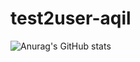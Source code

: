 # test2user-aqil

![Anurag's GitHub stats](https://github-readme-stats.vercel.app/api?username=test2user-aqil&show_icons=true&theme=ocean_dark)
<!--[![Readme Card](https://github-readme-stats.vercel.app/api/pin/?username=test2user-aqil&repo=Design0&theme=synthwave)](https://github.com/test2user-aqil/Design0)-->

